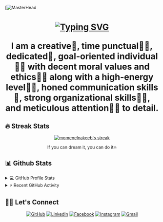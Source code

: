 [![MasterHead](https://res.cloudinary.com/dmostcx59/image/upload/v1699805752/212748842-9fcbad5b-6173-4175-8a61-521f3dbb7514_pzeety.gif)
<h1 align="center">
<a href="https://git.io/typing-svg"><img src="https://readme-typing-svg.demolab.com?font=Agbalumo&pause=1000&center=true&random=false&width=435&lines=Hi%2C+i'm+Momen+Elnakeeb;I'm+a+Software+Engineer;Always+learning+new+things" alt="Typing SVG" /></a>



I am a creative🎡, time punctual👩‍🎓, dedicated🎯, goal-oriented individual👩‍💻 with decent moral values and ethics🙇‍♀️ along with a high-energy level🤹‍♀️, honed communication skills👐, strong organizational skills👮‍♀️, and meticulous attention🕵️‍♀️ to detail.
</samp>

## 🔥 Streak Stats

<!-- GitHub Readme Streak Stats - https://github.com/DenverCoder1/github-readme-streak-stats -->
<p align="center">
  <a href="https://github.com/DenverCoder1/github-readme-streak-stats">
    <img title="🔥 Get streak stats for your profile at git.io/streak-stats" alt="momenelnakeeb's streak" src="https://github-readme-streak-stats.herokuapp.com/?user=momenelnakeeb&theme=monokai-metallian&hide_border=true"/>
  </a>
  <p align="center"> If you can dream it, you can do it🔥 </p>
</p>


## 📊 Github Stats

<!-- https://github.com/momenelnakeeb/github-readme-stats -->
<details> 
  <summary>💻 GitHub Profile Stats</summary>
  <br/>
    <a href="https://github.com/momenelnakeeb/github-readme-stats"><img alt="momenelnakeeb's Github Stats" src="https://github-readme-stats.vercel.app/api?username=momenelnakeeb&show_icons=true&count_private=true&theme=react&hide_border=true&bg_color=1F222E&title_color=F85D7F&icon_color=F8D866" height="192px"/></a>
  <a href="https://github.com/momenelnakeeb/github-readme-stats"><img alt="momenelnakeeb's Top Languages" src="https://github-readme-stats.vercel.app/api/top-langs/?username=momenelnakeeb&langs_count=8&layout=compact&theme=react&hide_border=true&bg_color=1F222E&title_color=F85D7F&icon_color=F8D866" height="192px"/></a>
  <br/>
  <b>Note:</b> Top languages is only a metric of the languages my public code consists of and doesn't reflect experience or skill level.
</details>

<!-- https://github.com/momenelnakeeb/github-readme-activity-graph -->
<details>
  <summary>⚡ Recent GitHub Activity</summary>
  <br/>
<!-- 	[![momenelnakeeb's Activity Graph](https://github-readme-activity-graph.vercel.app/graph?username=momenelnakeeb)](https://github.com/ashutosh00710/github-readme-activity-graph) -->
   <a href="https://github.com/momenelnakeeb/github-readme-activity-graph"><img alt="momenelnakeeb's Activity Graph" src="https://github-readme-activity-graph.vercel.app/graph?username=momenelnakeeb&bg_color=1F222E&color=F8D866&line=F85D7F&point=FFFFFF&hide_border=true" /></a>
  <br/>
</details>

<!-- https://github.com/sisodiya2421 -->

## 🙋‍♀️ Let's Connect

<p align="center">
	<a href="https://github.com/momenelnakeeb" target="_blank"><img src="https://img.icons8.com/bubbles/50/000000/github.png" alt="GitHub"/></a>
	<a href="https://www.linkedin.com/in/momen-elnakeeb-74b030191/" target="_blank"><img src="https://img.icons8.com/bubbles/50/000000/linkedin.png" alt="LinkedIn"/></a>
	<a href="https://web.facebook.com/moamenelnakeeb" target="_blank"><img src="https://img.icons8.com/bubbles/50/000000/facebook-new.png" alt="Facebook"/></a>
	<a href="https://www.instagram.com/momenelnakeeb/" target="_blank"><img src="https://img.icons8.com/bubbles/50/000000/instagram.png" alt="Instagram"/></a>
	<a href="momenelnakeeb7@gmail.com" target="_blank"><img src="https://img.icons8.com/bubbles/50/000000/gmail.png" alt="Gmail"/></a>
</p>

